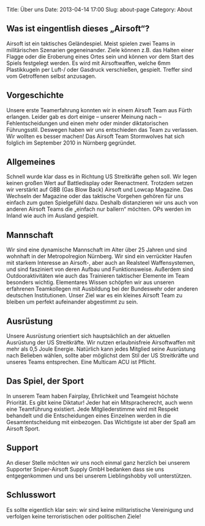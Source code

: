 Title: Über uns
Date: 2013-04-14 17:00 
Slug: about-page
Category: About

Was ist eingentlish dieses „Airsoft“?
------

Airsoft ist ein taktisches Geländespiel. Meist spielen zwei Teams in militärischen Szenarien gegeneinander. Ziele können z.B. das Halten einer Flagge oder die Eroberung eines Ortes sein und können vor dem Start des Spiels festgelegt werden. Es wird mit Airsoftwaffen, welche 6mm Plastikkugeln per Luft-/ oder Gasdruck verschießen, gespielt. Treffer sind vom Getroffenen selbst anzusagen.


Vorgeschichte
------

Unsere erste Teamerfahrung konnten wir in einem Airsoft Team aus Fürth erlangen. Leider gab es dort einige – unserer Meinung nach – Fehlentscheidungen und einen mehr oder minder diktatorischen Führungsstil. Deswegen haben wir uns entschieden das Team zu verlassen. Wir wollten es besser machen! Das Airsoft Team Stormwolves hat sich folglich im September 2010 in Nürnberg gegründet.


Allgemeines
------

Schnell wurde klar dass es in Richtung US Streitkräfte gehen soll. Wir legen keinen großen Wert auf Battledisplay oder Reenactment. Trotzdem setzen wir verstärkt auf GBB (Gas Blow Back) Airsoft und Lowcap Magazine. Das Wechseln der Magazine oder das taktische Vorgehen gehören für uns einfach zum guten Spielgefühl dazu. Deshalb distanzieren wir uns auch von anderen Airsoft Teams die „einfach nur ballern“ möchten. OPs werden im Inland wie auch im Ausland gespielt.


Mannschaft
------

Wir sind eine dynamische Mannschaft im Alter über 25 Jahren und sind wohnhaft in der Metropolregion Nürnberg. Wir sind ein verrückter Haufen mit starkem Interesse an Airsoft-, aber auch an Realsteel Waffensystemen, und sind fasziniert von deren Aufbau und Funktionsweise. Außerdem sind Outdooraktivitäten wie auch das Trainieren taktischer Elemente im Team besonders wichtig. Elementares Wissen schöpfen wir aus unseren erfahrenen Teamkollegen mit Ausbildung bei der Bundeswehr oder anderen deutschen Institutionen. Unser Ziel war es ein kleines Airsoft Team zu bleiben um perfekt aufeinander abgestimmt zu sein.


Ausrüstung
------

Unsere Ausrüstung orientiert sich hauptsächlich an der aktuellen Ausrüstung der US Streitkräfte. Wir nutzen erlaubnisfreie Airsoftwaffen mit mehr als 0,5 Joule Energie. Natürlich kann jedes Mitglied seine Ausrüstung nach Belieben wählen, sollte aber möglichst dem Stil der US Streitkräfte und unseres Teams entsprechen. Eine Multicam ACU ist Pflicht.


Das Spiel, der Sport
-------

In unserem Team haben Fairplay, Ehrlichkeit und Teamgeist höchste Priorität. Es gibt keine Diktatur! Jeder hat ein Mitspracherecht, auch wenn eine Teamführung existiert. Jede Mitgliederstimme wird mit Respekt behandelt und die Entscheidungen eines Einzelnen werden in die Gesamtentscheidung mit einbezogen. Das Wichtigste ist aber der Spaß am Airsoft Sport.


Support
-------

An dieser Stelle möchten wir uns noch einmal ganz herzlich bei unserem Supporter Sniper-Airsoft Supply GmbH bedanken dass sie uns entgegenkommen und uns bei unserem Lieblingshobby voll unterstützen.


Schlusswort
-------

Es sollte eigentlich klar sein: wir sind keine militaristische Vereinigung und verfolgen keine terroristischen oder politischen Ziele!
